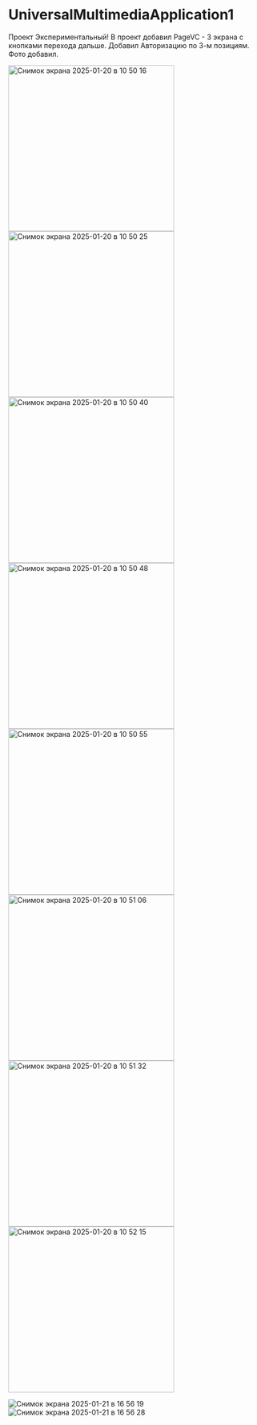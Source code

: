# UniversalMultimediaApplication1
Проект Экспериментальный!
В проект добавил PageVC - 3 экрана с кнопками перехода дальше. Добавил Авторизацию по 3-м позициям. Фото добавил.

<img width="331" alt="Снимок экрана 2025-01-20 в 10 50 16" src="https://github.com/user-attachments/assets/3f96e3b2-28bd-45d3-8b42-abadb1b70960" />
<img width="331" alt="Снимок экрана 2025-01-20 в 10 50 25" src="https://github.com/user-attachments/assets/1892d511-3f17-4673-83eb-b6d7185967d0" />
<img width="331" alt="Снимок экрана 2025-01-20 в 10 50 40" src="https://github.com/user-attachments/assets/5f603191-1e90-459b-a9e4-57224e2b896f" />
<img width="331" alt="Снимок экрана 2025-01-20 в 10 50 48" src="https://github.com/user-attachments/assets/f8ae7afe-ce8e-4a33-98a7-55253a2437ed" />
<img width="331" alt="Снимок экрана 2025-01-20 в 10 50 55" src="https://github.com/user-attachments/assets/01caf7ce-f44a-43f7-b854-f6f2da93abb9" />
<img width="331" alt="Снимок экрана 2025-01-20 в 10 51 06" src="https://github.com/user-attachments/assets/0ff92da5-95cb-4ae1-8faf-c199e9a60740" />
<img width="331" alt="Снимок экрана 2025-01-20 в 10 51 32" src="https://github.com/user-attachments/assets/e4e822f2-4a5b-418f-93ab-40a0b6af8975" />
<img width="331" alt="Снимок экрана 2025-01-20 в 10 52 15" src="https://github.com/user-attachments/assets/c287b5ca-e1d2-48ec-9e98-32fc8003a870" />

![Снимок экрана 2025-01-21 в 16 56 19](https://github.com/user-attachments/assets/3cb4920c-b4f7-4792-aca2-0ed0cda76d42)
![Снимок экрана 2025-01-21 в 16 56 28](https://github.com/user-attachments/assets/3f74345c-3b84-4e8c-9e55-e2d8a6960a17)
